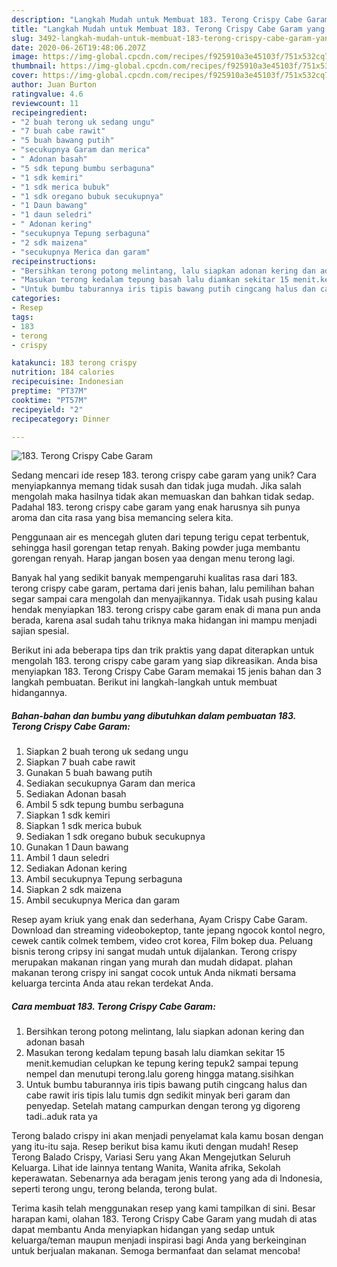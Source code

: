 ```yaml
---
description: "Langkah Mudah untuk Membuat 183. Terong Crispy Cabe Garam yang Bikin Ngiler"
title: "Langkah Mudah untuk Membuat 183. Terong Crispy Cabe Garam yang Bikin Ngiler"
slug: 3492-langkah-mudah-untuk-membuat-183-terong-crispy-cabe-garam-yang-bikin-ngiler
date: 2020-06-26T19:48:06.207Z
image: https://img-global.cpcdn.com/recipes/f925910a3e45103f/751x532cq70/183-terong-crispy-cabe-garam-foto-resep-utama.jpg
thumbnail: https://img-global.cpcdn.com/recipes/f925910a3e45103f/751x532cq70/183-terong-crispy-cabe-garam-foto-resep-utama.jpg
cover: https://img-global.cpcdn.com/recipes/f925910a3e45103f/751x532cq70/183-terong-crispy-cabe-garam-foto-resep-utama.jpg
author: Juan Burton
ratingvalue: 4.6
reviewcount: 11
recipeingredient:
- "2 buah terong uk sedang ungu"
- "7 buah cabe rawit"
- "5 buah bawang putih"
- "secukupnya Garam dan merica"
- " Adonan basah"
- "5 sdk tepung bumbu serbaguna"
- "1 sdk kemiri"
- "1 sdk merica bubuk"
- "1 sdk oregano bubuk secukupnya"
- "1 Daun bawang"
- "1 daun seledri"
- " Adonan kering"
- "secukupnya Tepung serbaguna"
- "2 sdk maizena"
- "secukupnya Merica dan garam"
recipeinstructions:
- "Bersihkan terong potong melintang, lalu siapkan adonan kering dan adonan basah"
- "Masukan terong kedalam tepung basah lalu diamkan sekitar 15 menit.kemudian celupkan ke tepung kering tepuk2 sampai tepung nempel dan menutupi terong.lalu goreng hingga matang.sisihkan"
- "Untuk bumbu taburannya iris tipis bawang putih cingcang halus dan cabe rawit iris tipis lalu tumis dgn sedikit minyak beri garam dan penyedap. Setelah matang campurkan dengan terong yg digoreng tadi..aduk rata ya"
categories:
- Resep
tags:
- 183
- terong
- crispy

katakunci: 183 terong crispy 
nutrition: 184 calories
recipecuisine: Indonesian
preptime: "PT37M"
cooktime: "PT57M"
recipeyield: "2"
recipecategory: Dinner

---
```



![183. Terong Crispy Cabe Garam](https://img-global.cpcdn.com/recipes/f925910a3e45103f/751x532cq70/183-terong-crispy-cabe-garam-foto-resep-utama.jpg)

Sedang mencari ide resep 183. terong crispy cabe garam yang unik? Cara menyiapkannya memang tidak susah dan tidak juga mudah. Jika salah mengolah maka hasilnya tidak akan memuaskan dan bahkan tidak sedap. Padahal 183. terong crispy cabe garam yang enak harusnya sih punya aroma dan cita rasa yang bisa memancing selera kita.

Penggunaan air es mencegah gluten dari tepung terigu cepat terbentuk, sehingga hasil gorengan tetap renyah. Baking powder juga membantu gorengan renyah. Harap jangan bosen yaa dengan menu terong lagi.

Banyak hal yang sedikit banyak mempengaruhi kualitas rasa dari 183. terong crispy cabe garam, pertama dari jenis bahan, lalu pemilihan bahan segar sampai cara mengolah dan menyajikannya. Tidak usah pusing kalau hendak menyiapkan 183. terong crispy cabe garam enak di mana pun anda berada, karena asal sudah tahu triknya maka hidangan ini mampu menjadi sajian spesial.


Berikut ini ada beberapa tips dan trik praktis yang dapat diterapkan untuk mengolah 183. terong crispy cabe garam yang siap dikreasikan. Anda bisa menyiapkan 183. Terong Crispy Cabe Garam memakai 15 jenis bahan dan 3 langkah pembuatan. Berikut ini langkah-langkah untuk membuat hidangannya.

<!--inarticleads1-->

##### Bahan-bahan dan bumbu yang dibutuhkan dalam pembuatan 183. Terong Crispy Cabe Garam:

1. Siapkan 2 buah terong uk sedang ungu
1. Siapkan 7 buah cabe rawit
1. Gunakan 5 buah bawang putih
1. Sediakan secukupnya Garam dan merica
1. Sediakan  Adonan basah
1. Ambil 5 sdk tepung bumbu serbaguna
1. Siapkan 1 sdk kemiri
1. Siapkan 1 sdk merica bubuk
1. Sediakan 1 sdk oregano bubuk secukupnya
1. Gunakan 1 Daun bawang
1. Ambil 1 daun seledri
1. Sediakan  Adonan kering
1. Ambil secukupnya Tepung serbaguna
1. Siapkan 2 sdk maizena
1. Ambil secukupnya Merica dan garam


Resep ayam kriuk yang enak dan sederhana, Ayam Crispy Cabe Garam. Download dan streaming videobokeptop, tante jepang ngocok kontol negro, cewek cantik colmek tembem, video crot korea, Film bokep dua. Peluang bisnis terong cripsy ini sangat mudah untuk dijalankan. Terong crispy merupakan makanan ringan yang murah dan mudah didapat. plahan makanan terong crispy ini sangat cocok untuk Anda nikmati bersama keluarga tercinta Anda atau rekan terdekat Anda. 

<!--inarticleads2-->

##### Cara membuat 183. Terong Crispy Cabe Garam:

1. Bersihkan terong potong melintang, lalu siapkan adonan kering dan adonan basah
1. Masukan terong kedalam tepung basah lalu diamkan sekitar 15 menit.kemudian celupkan ke tepung kering tepuk2 sampai tepung nempel dan menutupi terong.lalu goreng hingga matang.sisihkan
1. Untuk bumbu taburannya iris tipis bawang putih cingcang halus dan cabe rawit iris tipis lalu tumis dgn sedikit minyak beri garam dan penyedap. Setelah matang campurkan dengan terong yg digoreng tadi..aduk rata ya


Terong balado crispy ini akan menjadi penyelamat kala kamu bosan dengan yang itu-itu saja. Resep berikut bisa kamu ikuti dengan mudah! Resep Terong Balado Crispy, Variasi Seru yang Akan Mengejutkan Seluruh Keluarga. Lihat ide lainnya tentang Wanita, Wanita afrika, Sekolah keperawatan. Sebenarnya ada beragam jenis terong yang ada di Indonesia, seperti terong ungu, terong belanda, terong bulat. 

Terima kasih telah menggunakan resep yang kami tampilkan di sini. Besar harapan kami, olahan 183. Terong Crispy Cabe Garam yang mudah di atas dapat membantu Anda menyiapkan hidangan yang sedap untuk keluarga/teman maupun menjadi inspirasi bagi Anda yang berkeinginan untuk berjualan makanan. Semoga bermanfaat dan selamat mencoba!
